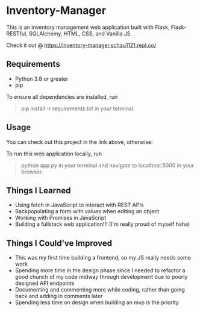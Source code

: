# Inventory-Manager

This is an inventory management web application built with Flask, Flask-RESTful, SQLAlchemy, HTML, CSS, and Vanilla JS.

Check it out @ https://inventory-manager.schau1121.repl.co/

## Requirements

- Python 3.8 or greater
- pip

To ensure all dependencies are installed, run
> pip install -r requirements.txt
in your terminal.

## Usage

You can check out this project in the link above, otherwise:

To run this web application locally, run
> python app.py
in your terminal and navigate to localhost:5000 in your browser.

## Things I Learned

- Using fetch in JavaScript to interact with REST APIs
- Backpopulating a form with values when editing an object
- Working with Promises in JavaScript
- Building a fullstack web application!!! (I'm really proud of myself haha)

## Things I Could've Improved

- This was my first time building a frontend, so my JS really needs some work
- Spending more time in the design phase since I needed to refactor a good chunch of my code midway through development due to poorly designed API endpoints
- Documenting and commenting more while coding, rather than going back and adding in comments later
- Spending less time on design when building an mvp is the priority
